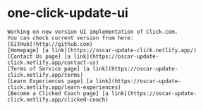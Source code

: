 # one-click-update-ui

    Working on new version UI implementation of Click.com.
    You can check current version from here:
    [GitHub](http://github.com)
    [Homepage] [a link](https://oscar-update-click.netlify.app/)  
    [Contact Us page] [a link](https://oscar-update-click.netlify.app/contact-us)     
    [Terms of Service page] [a link](https://oscar-update-click.netlify.app/terms)              
    [Learn Experiences page] [a link](https://oscar-update-click.netlify.app/learn-experiences)
    [Become a Clicked Coach page] [a link](https://oscar-update-click.netlify.app/clicked-coach)     
